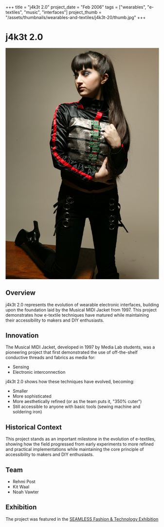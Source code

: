 +++
title = "j4k3t 2.0"
project_date = "Feb 2006"
tags = ["wearables", "e-textiles", "music", "interfaces"]
project_thumb = "/assets/thumbnails/wearables-and-textiles/j4k3t-20/thumb.jpg"
+++

# j4k3t 2.0

![j4k3t 2.0 prototype](02.jpg)

## Overview

j4k3t 2.0 represents the evolution of wearable electronic interfaces, building upon the foundation laid by the Musical MIDI Jacket from 1997. This project demonstrates how e-textile techniques have matured while maintaining their accessibility to makers and DIY enthusiasts.

## Innovation

The Musical MIDI Jacket, developed in 1997 by Media Lab students, was a pioneering project that first demonstrated the use of off-the-shelf conductive threads and fabrics as media for:
- Sensing
- Electronic interconnection

j4k3t 2.0 shows how these techniques have evolved, becoming:
- Smaller
- More sophisticated
- More aesthetically refined (or as the team puts it, "350% cuter")
- Still accessible to anyone with basic tools (sewing machine and soldering iron)

## Historical Context

This project stands as an important milestone in the evolution of e-textiles, showing how the field progressed from early experiments to more refined and practical implementations while maintaining the core principle of accessibility to makers and DIY enthusiasts.

## Team

- Rehmi Post
- Kit Waal
- Noah Vawter

## Exhibition

The project was featured in the [SEAMLESS Fashion & Technology Exhibition](http://seamless.sigtronica.org/2006/projects.html)